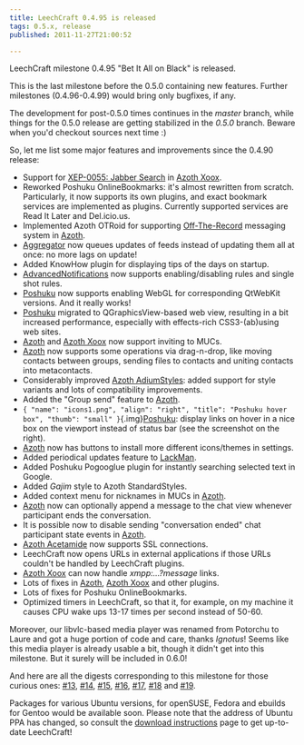 ```yaml
---
title: LeechCraft 0.4.95 is released
tags: 0.5.x, release
published: 2011-11-27T21:00:52

---
```


LeechCraft milestone 0.4.95 "Bet It All on Black" is released.

This is the last milestone before the 0.5.0 containing new features.
Further milestones (0.4.96-0.4.99) would bring only bugfixes, if any.

The development for post-0.5.0 times continues in the *master* branch,
while things for the 0.5.0 release are getting stabilized in the *0.5.0*
branch. Beware when you'd checkout sources next time :)

So, let me list some major features and improvements since the 0.4.90
release:

- Support for [XEP-0055: Jabber Search](http://xmpp.org/extensions/xep-0055.html) in
  [Azoth Xoox](/plugins-azoth-xoox).
- Reworked Poshuku OnlineBookmarks: it's almost rewritten
  from scratch. Particularly, it now supports its own plugins, and
  exact bookmark services are implemented as plugins. Currently
  supported services are Read It Later and Del.icio.us.
- Implemented Azoth OTRoid for supporting
  [Off-The-Record](http://www.cypherpunks.ca/otr/) messaging system in
  [Azoth](/plugins-azoth).
- [Aggregator](/plugins-aggregator) now queues updates of feeds
  instead of updating them all at once: no more lags on update!
- Added KnowHow plugin for displaying tips of the days on startup.
- [AdvancedNotifications](/plugins-advancednotifications) now supports
  enabling/disabling rules and single shot rules.
- [Poshuku](/plugins-popishu) now supports enabling WebGL for
  corresponding QtWebKit versions. And it really works!
- [Poshuku](/plugins-popishu) migrated to QGraphicsView-based web
  view, resulting in a bit increased performance, especially with
  effects-rich CSS3-(ab)using web sites.
- [Azoth](/plugins-azoth) and [Azoth Xoox](/plugins-azoth-xoox) now
  support inviting to MUCs.
- [Azoth](/plugins-azoth) now supports some operations via
  drag-n-drop, like moving contacts between groups, sending files to
  contacts and uniting contacts into metacontacts.
- Considerably improved [Azoth
  AdiumStyles](/plugins-azoth-adiumstyles): added support for style
  variants and lots of compatibility improvements.
- Added the "Group send" feature to [Azoth](/plugins-azoth).
- `{ "name": "icons1.png", "align": "right", "title": "Poshuku hover   box", "thumb": "small" }`{.img}[Poshuku](/plugins-poshuku):
  display links on hover in a nice box on the viewport instead of
  status bar (see the screenshot on the right).
- [Azoth](/plugins-azoth) now has buttons to install more different
  icons/themes in settings.
- Added periodical updates feature to [LackMan](/plugins-lackman).
- Added Poshuku Pogooglue plugin for instantly searching selected text
  in Google.
- Added *Gajim* style to Azoth StandardStyles.
- Added context menu for nicknames in MUCs in [Azoth](/plugins-azoth).
- [Azoth](/plugins-azoth) now can optionally append a message to the
  chat view whenever participant ends the conversation.
- It is possible now to disable sending "conversation ended" chat
  participant state events in [Azoth](/plugins-azoth).
- [Azoth Acetamide](/plugins-azoth-acetamide) now supports
  SSL connections.
- LeechCraft now opens URLs in external applications if those URLs
  couldn't be handled by LeechCraft plugins.
- [Azoth Xoox](/plugins-azoth-xoox) can now handle
  *xmpp:...?message* links.
- Lots of fixes in [Azoth](/plugins-azoth), [Azoth
  Xoox](/plugins-azoth-xoox) and other plugins.
- Lots of fixes for Poshuku OnlineBookmarks.
- Optimized timers in LeechCraft, so that it, for example, on my
  machine it causes CPU wake ups 13-17 times per second instead
  of 50-60.

Moreover, our libvlc-based media player was renamed from Potorchu to
Laure and got a huge portion of code and care, thanks *Ignotus*! Seems
like this media player is already usable a bit, though it didn't get
into this milestone. But it surely will be included in 0.6.0!

And here are all the digests corresponding to this milestone for those
curious ones: [\#13](/devel-digest-13), [\#14](/devel-digest-14),
[\#15](/devel-digest-15), [\#16](/devel-digest-16),
[\#17](/devel-digest-17), [\#18](/devel-digest-18) and
[\#19](/devel-digest-19).

Packages for various Ubuntu versions, for openSUSE, Fedora and ebuilds
for Gentoo would be available soon. Please note that the address of
Ubuntu PPA has changed, so consult the [download
instructions](/download) page to get up-to-date LeechCraft!
